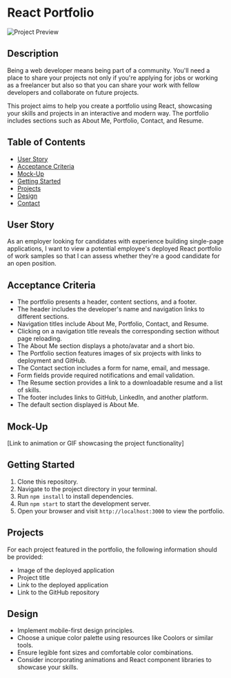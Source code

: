 # React Portfolio

![Project Preview](link_to_preview_image.gif)

## Description
Being a web developer means being part of a community. You'll need a place to share your projects not only if you're applying for jobs or working as a freelancer but also so that you can share your work with fellow developers and collaborate on future projects.

This project aims to help you create a portfolio using React, showcasing your skills and projects in an interactive and modern way. The portfolio includes sections such as About Me, Portfolio, Contact, and Resume.

## Table of Contents
- [User Story](#user-story)
- [Acceptance Criteria](#acceptance-criteria)
- [Mock-Up](#mock-up)
- [Getting Started](#getting-started)
- [Projects](#projects)
- [Design](#design)
- [Contact](#contact)

## User Story
As an employer looking for candidates with experience building single-page applications, I want to view a potential employee's deployed React portfolio of work samples so that I can assess whether they're a good candidate for an open position.

## Acceptance Criteria
- The portfolio presents a header, content sections, and a footer.
- The header includes the developer's name and navigation links to different sections.
- Navigation titles include About Me, Portfolio, Contact, and Resume.
- Clicking on a navigation title reveals the corresponding section without page reloading.
- The About Me section displays a photo/avatar and a short bio.
- The Portfolio section features images of six projects with links to deployment and GitHub.
- The Contact section includes a form for name, email, and message.
- Form fields provide required notifications and email validation.
- The Resume section provides a link to a downloadable resume and a list of skills.
- The footer includes links to GitHub, LinkedIn, and another platform.
- The default section displayed is About Me.

## Mock-Up
[Link to animation or GIF showcasing the project functionality]

## Getting Started
1. Clone this repository.
2. Navigate to the project directory in your terminal.
3. Run `npm install` to install dependencies.
4. Run `npm start` to start the development server.
5. Open your browser and visit `http://localhost:3000` to view the portfolio.

## Projects
For each project featured in the portfolio, the following information should be provided:
- Image of the deployed application
- Project title
- Link to the deployed application
- Link to the GitHub repository

## Design
- Implement mobile-first design principles.
- Choose a unique color palette using resources like Coolors or similar tools.
- Ensure legible font sizes and comfortable color combinations.
- Consider incorporating animations and React component libraries to showcase your skills.


